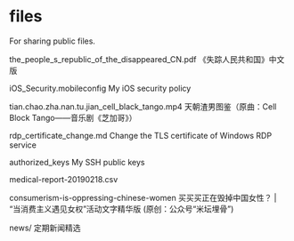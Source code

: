 # files
For sharing public files.

the_people_s_republic_of_the_disappeared_CN.pdf 《失踪人民共和国》中文版

iOS_Security.mobileconfig My iOS security policy

tian.chao.zha.nan.tu.jian_cell_black_tango.mp4 天朝渣男图鉴（原曲：Cell Block Tango——音乐剧《芝加哥》）

rdp_certificate_change.md Change the TLS certificate of Windows RDP service

authorized_keys My SSH public keys

medical-report-20190218.csv

consumerism-is-oppressing-chinese-women 买买买正在毁掉中国女性？ | “当消费主义遇见女权”活动文字精华版 (原创：公众号“米坛埋骨”)

news/ 定期新闻精选
